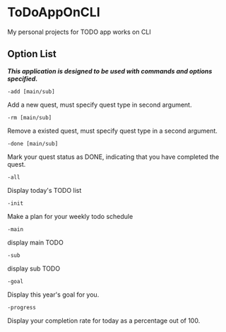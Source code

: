 # ToDoAppOnCLI
My personal projects for TODO app works on CLI

## **Option List**
***This application is designed to be used with commands and options specified.***
```
-add [main/sub]
```
Add a new quest, must specify quest type in second argument.  

```
-rm [main/sub]
```
Remove a existed quest, must specify quest type in a second argument.  

```
-done [main/sub]
```
Mark your quest status as DONE, indicating that you have completed the quest.

```
-all
```
Display today's TODO list  

```
-init 
```
Make a plan for your weekly todo schedule  

```
-main
```
display main TODO  

```
-sub
```
display sub TODO  

```
-goal
```
Display this year's goal for you.    

```
-progress
```
Display your completion rate for today as a percentage out of 100.  
